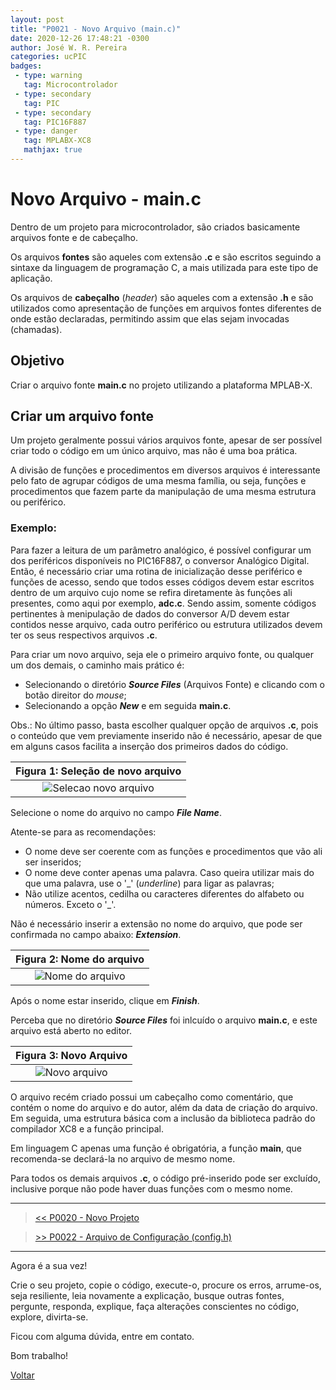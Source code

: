 ```yaml
---
layout: post
title: "P0021 - Novo Arquivo (main.c)"
date: 2020-12-26 17:48:21 -0300
author: José W. R. Pereira
categories: ucPIC
badges:
 - type: warning
   tag: Microcontrolador
 - type: secondary
   tag: PIC
 - type: secondary
   tag: PIC16F887
 - type: danger
   tag: MPLABX-XC8
   mathjax: true
---
```




# Novo Arquivo - main.c

Dentro de um projeto para microcontrolador, são criados basicamente arquivos fonte e de cabeçalho. 

Os arquivos **fontes** são aqueles com extensão **.c** e são escritos seguindo a sintaxe da linguagem de programação C, a mais utilizada para este tipo de aplicação.

Os arquivos de **cabeçalho** (*header*) são aqueles com a extensão **.h** e são utilizados como apresentação de funções em arquivos fontes diferentes de onde estão declaradas, permitindo assim que elas sejam invocadas (chamadas). 

## Objetivo

Criar o arquivo fonte **main.c** no projeto utilizando a plataforma MPLAB-X.

<!--more-->

## Criar um arquivo fonte

Um projeto geralmente possui vários arquivos fonte, apesar de ser possível criar todo o código em um único arquivo, mas não é uma boa prática. 

A divisão de funções e procedimentos em diversos arquivos é interessante pelo fato de agrupar códigos de uma mesma família, ou seja, funções e procedimentos que fazem parte da manipulação de uma mesma estrutura ou periférico. 

### Exemplo:
Para fazer a leitura de um parâmetro analógico, é possível configurar um dos periféricos disponíveis no PIC16F887, o conversor Analógico Digital. 
Então, é necessário criar uma rotina de inicialização desse periférico e funções de acesso, sendo que todos esses códigos devem estar escritos dentro de um arquivo cujo nome se refira diretamente às funções ali presentes, como aqui por exemplo, **adc.c**. 
Sendo assim, somente códigos pertinentes à menipulação de dados do conversor A/D devem estar contidos nesse arquivo, cada outro periférico ou estrutura utilizados devem ter os seus respectivos arquivos **.c**.

Para criar um novo arquivo, seja ele o primeiro arquivo fonte, ou qualquer um dos demais, o caminho mais prático é:

* Selecionando o diretório ***Source Files*** (Arquivos Fonte) e clicando com o botão direitor do *mouse*;
* Selecionando a opção ***New*** e em seguida **main.c**. 

Obs.: No último passo, basta escolher qualquer opção de arquivos **.c**, pois o conteúdo que vem previamente inserido não é necessário, apesar de que em alguns casos facilita a inserção dos primeiros dados do código.

| Figura 1: Seleção de novo arquivo |
|:---------------------------------------------:|
| ![Selecao novo arquivo]({{site.baseurlimg}}/_posts/tUcPIC/imgP0021/A01-novoArquivoC.png{{site.rawimg}}) |

Selecione o nome do arquivo no campo ***File Name***. 

Atente-se para as recomendações:
* O nome deve ser coerente com as funções e procedimentos que vão ali ser inseridos;
* O nome deve conter apenas uma palavra. Caso queira utilizar mais do que uma palavra, use o '_' (*underline*) para ligar as palavras;
* Não utilize acentos, cedilha ou caracteres diferentes do alfabeto ou números. Exceto o '_'.

Não é necessário inserir a extensão no nome do arquivo, que pode ser confirmada no campo abaixo: ***Extension***.

| Figura 2: Nome do arquivo |
|:---------------------------------------------:|
| ![Nome do arquivo]({{site.baseurlimg}}/_posts/tUcPIC/imgP0021/A02-nomeArquivoC.png{{site.rawimg}}) |

Após o nome estar inserido, clique em ***Finish***.

Perceba que no diretório ***Source Files*** foi inlcuído o arquivo **main.c**, e este arquivo está aberto no editor. 

| Figura 3: Novo Arquivo |
|:---------------------------------------------:|
| ![Novo arquivo]({{site.baseurlimg}}/_posts/tUcPIC/imgP0021/A03-mainC.png{{site.rawimg}}) |


O arquivo recém criado possui um cabeçalho como comentário, que contém o nome do arquivo e do autor, além da data de criação do arquivo.
Em seguida, uma estrutura básica com a inclusão da biblioteca padrão do compilador XC8 e a função principal.


Em linguagem C apenas uma função é obrigatória, a função **main**, que recomenda-se declará-la no arquivo de mesmo nome. 

Para todos os demais arquivos **.c**, o código pré-inserido pode ser excluído, inclusive porque não pode haver duas funções com o mesmo nome. 


<hr/>

>[<< P0020 - Novo Projeto]({{site.baseurl}}/2020/P0020-novoProjeto)  

>[>> P0022 - Arquivo de Configuração (config.h)]({{site.baseurl}}/2021/P0022-config)

<hr/>

Agora é a sua vez!

Crie o seu projeto, copie o código, execute-o, procure os erros, arrume-os, seja resiliente, leia novamente a explicação, busque outras fontes, pergunte, responda, explique, faça alterações conscientes no código, explore, divirta-se.

Ficou com alguma dúvida, entre em contato.

Bom trabalho!

[Voltar]({{site.baseurl}}/docs/tecnology/ucPIC)



